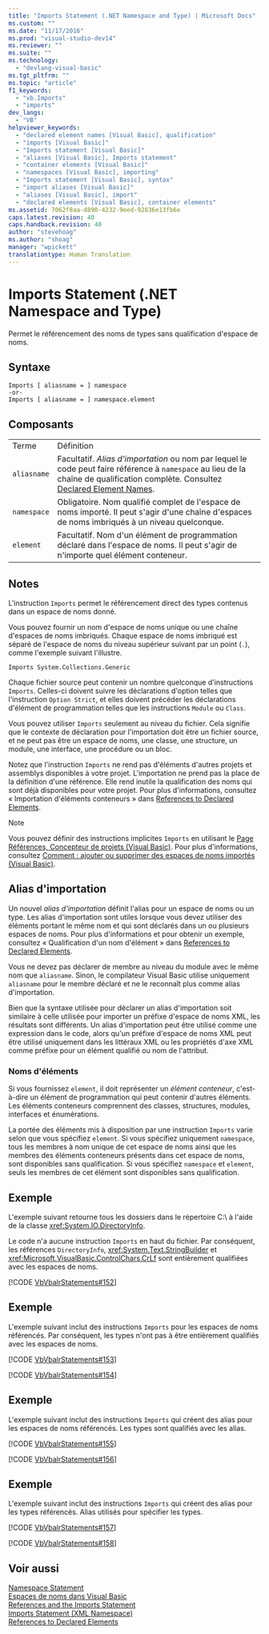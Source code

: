 ```yaml
---
title: "Imports Statement (.NET Namespace and Type) | Microsoft Docs"
ms.custom: ""
ms.date: "11/17/2016"
ms.prod: "visual-studio-dev14"
ms.reviewer: ""
ms.suite: ""
ms.technology: 
  - "devlang-visual-basic"
ms.tgt_pltfrm: ""
ms.topic: "article"
f1_keywords: 
  - "vb.Imports"
  - "imports"
dev_langs: 
  - "VB"
helpviewer_keywords: 
  - "declared element names [Visual Basic], qualification"
  - "imports [Visual Basic]"
  - "Imports statement [Visual Basic]"
  - "aliases [Visual Basic], Imports statement"
  - "container elements [Visual Basic]"
  - "namespaces [Visual Basic], importing"
  - "Imports statement [Visual Basic], syntax"
  - "import aliases [Visual Basic]"
  - "aliases [Visual Basic], import"
  - "declared elements [Visual Basic], container elements"
ms.assetid: 7062f8aa-d890-4232-9eed-92836e13fb6e
caps.latest.revision: 40
caps.handback.revision: 40
author: "stevehoag"
ms.author: "shoag"
manager: "wpickett"
translationtype: Human Translation
---
```

# Imports Statement (.NET Namespace and Type)
Permet le référencement des noms de types sans qualification d'espace de noms.  
  
## Syntaxe  
  
```  
Imports [ aliasname = ] namespace  
-or-  
Imports [ aliasname = ] namespace.element  
```  
  
## Composants  
  
|||  
|-|-|  
|Terme|Définition|  
|`aliasname`|Facultatif.  *Alias d'importation* ou nom par lequel le code peut faire référence à `namespace` au lieu de la chaîne de qualification complète.  Consultez [Declared Element Names](../../../visual-basic/programming-guide/language-features/declared-elements/declared-element-names.md).|  
|`namespace`|Obligatoire.  Nom qualifié complet de l'espace de noms importé.  Il peut s'agir d'une chaîne d'espaces de noms imbriqués à un niveau quelconque.|  
|`element`|Facultatif.  Nom d'un élément de programmation déclaré dans l'espace de noms.  Il peut s'agir de n'importe quel élément conteneur.|  
  
## Notes  
 L'instruction `Imports`  permet le référencement direct des types contenus dans un espace de noms donné.  
  
 Vous pouvez fournir un nom d'espace de noms unique ou une chaîne d'espaces de noms imbriqués.  Chaque espace de noms imbriqué est séparé de l'espace de noms du niveau supérieur suivant par un point \(`.`\), comme l'exemple suivant l'illustre.  
  
 `Imports System.Collections.Generic`  
  
 Chaque fichier source peut contenir un nombre quelconque d'instructions `Imports`.  Celles\-ci doivent suivre les déclarations d'option telles que l'instruction `Option Strict`, et elles doivent précéder les déclarations d'élément de programmation telles que les instructions `Module` ou `Class`.  
  
 Vous pouvez utiliser `Imports` seulement au niveau du fichier.  Cela signifie que le contexte de déclaration pour l'importation doit être un fichier source, et ne peut pas être un espace de noms, une classe, une structure, un module, une interface, une procédure ou un bloc.  
  
 Notez que l'instruction `Imports` ne rend pas d'éléments d'autres projets et assemblys disponibles à votre projet.  L'importation ne prend pas la place de la définition d'une référence.  Elle rend inutile la qualification des noms qui sont déjà disponibles pour votre projet.  Pour plus d'informations, consultez « Importation d'éléments conteneurs » dans [References to Declared Elements](../../../visual-basic/programming-guide/language-features/declared-elements/references-to-declared-elements.md).  
  
> [!NOTE]
>  Vous pouvez définir des instructions implicites `Imports` en utilisant le [Page Références, Concepteur de projets \(Visual Basic\)](/visual-studio/ide/reference/references-page-project-designer-visual-basic).  Pour plus d'informations, consultez [Comment : ajouter ou supprimer des espaces de noms importés \(Visual Basic\)](../Topic/How%20to:%20Add%20or%20Remove%20Imported%20Namespaces%20\(Visual%20Basic\).md).  
  
## Alias d'importation  
 Un nouvel *alias d'importation* définit l'alias pour un espace de noms ou un type.  Les alias d'importation sont utiles lorsque vous devez utiliser des éléments portant le même nom et qui sont déclarés dans un ou plusieurs espaces de noms.  Pour plus d'informations et pour obtenir un exemple, consultez « Qualification d'un nom d'élément » dans [References to Declared Elements](../../../visual-basic/programming-guide/language-features/declared-elements/references-to-declared-elements.md).  
  
 Vous ne devez pas déclarer de membre au niveau du module avec le même nom que `aliasname`.  Sinon, le compilateur Visual Basic utilise uniquement `aliasname` pour le membre déclaré et ne le reconnaît plus comme alias d'importation.  
  
 Bien que la syntaxe utilisée pour déclarer un alias d'importation soit similaire à celle utilisée pour importer un préfixe d'espace de noms XML, les résultats sont différents.  Un alias d'importation peut être utilisé comme une expression dans le code, alors qu'un préfixe d'espace de noms XML peut être utilisé uniquement dans les littéraux XML ou les propriétés d'axe XML comme préfixe pour un élément qualifié ou nom de l'attribut.  
  
### Noms d'éléments  
 Si vous fournissez `element`, il doit représenter un *élément conteneur*, c'est\-à\-dire un élément de programmation qui peut contenir d'autres éléments.  Les éléments conteneurs comprennent des classes, structures, modules, interfaces et énumérations.  
  
 La portée des éléments mis à disposition par une instruction `Imports` varie selon que vous spécifiez `element`.  Si vous spécifiez uniquement `namespace`, tous les membres à nom unique de cet espace de noms ainsi que les membres des éléments conteneurs présents dans cet espace de noms, sont disponibles sans qualification.  Si vous spécifiez `namespace` et `element`, seuls les membres de cet élément sont disponibles sans qualification.  
  
## Exemple  
 L'exemple suivant retourne tous les dossiers dans le répertoire C:\\ à l'aide de la classe <xref:System.IO.DirectoryInfo>.  
  
 Le code n'a aucune instruction `Imports` en haut du fichier.  Par conséquent, les références `DirectoryInfo`, <xref:System.Text.StringBuilder> et <xref:Microsoft.VisualBasic.ControlChars.CrLf> sont entièrement qualifiées avec les espaces de noms.  
  
 [!CODE [VbVbalrStatements#152](../CodeSnippet/VS_Snippets_VBCSharp/VbVbalrStatements#152)]  
  
## Exemple  
 L'exemple suivant inclut des instructions `Imports` pour les espaces de noms référencés.  Par conséquent, les types n'ont pas à être entièrement qualifiés avec les espaces de noms.  
  
 [!CODE [VbVbalrStatements#153](../CodeSnippet/VS_Snippets_VBCSharp/VbVbalrStatements#153)]  
  
 [!CODE [VbVbalrStatements#154](../CodeSnippet/VS_Snippets_VBCSharp/VbVbalrStatements#154)]  
  
## Exemple  
 L'exemple suivant inclut des instructions `Imports` qui créent des alias pour les espaces de noms référencés.  Les types sont qualifiés avec les alias.  
  
 [!CODE [VbVbalrStatements#155](../CodeSnippet/VS_Snippets_VBCSharp/VbVbalrStatements#155)]  
  
 [!CODE [VbVbalrStatements#156](../CodeSnippet/VS_Snippets_VBCSharp/VbVbalrStatements#156)]  
  
## Exemple  
 L'exemple suivant inclut des instructions `Imports` qui créent des alias pour les types référencés.  Alias utilisés pour spécifier les types.  
  
 [!CODE [VbVbalrStatements#157](../CodeSnippet/VS_Snippets_VBCSharp/VbVbalrStatements#157)]  
  
 [!CODE [VbVbalrStatements#158](../CodeSnippet/VS_Snippets_VBCSharp/VbVbalrStatements#158)]  
  
## Voir aussi  
 [Namespace Statement](../../../visual-basic/language-reference/statements/namespace-statement.md)   
 [Espaces de noms dans Visual Basic](../../../visual-basic/programming-guide/program-structure/namespaces.md)   
 [References and the Imports Statement](../../../visual-basic/programming-guide/program-structure/references-and-the-imports-statement.md)   
 [Imports Statement \(XML Namespace\)](../../../visual-basic/language-reference/statements/imports-statement-xml-namespace.md)   
 [References to Declared Elements](../../../visual-basic/programming-guide/language-features/declared-elements/references-to-declared-elements.md)